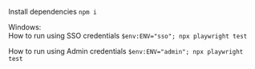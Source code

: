 Install dependencies
```npm i```


Windows:
<br>
How to run using SSO credentials
```$env:ENV="sso"; npx playwright test```

How to run using Admin credentials
```$env:ENV="admin"; npx playwright test```
